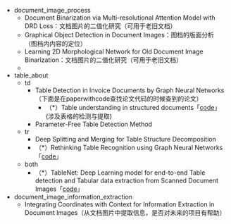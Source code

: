 - document_image_process
  - Document Binarization via Multi-resolutional Attention Model with DRD Loss：文档图片的二值化研究（可用于老旧文档）
  - Graphical Object Detection in Document Images：图档的版面分析（图档内内容的定位）
  - Learning 2D Morphological Network for Old Document Image Binarization：文档图片的二值化研究（可用于老旧文档）
  - 
- table_about
  - td
    - Table Detection in Invoice Documents by Graph Neural Networks（下面是在paperwithcode查找论文代码的时候查到的论文）
      - （*）Table understanding in structured documents「[code](https://github.com/Darthholi/similarity-models)」(涉及表格的检测与提取)
    - Parameter-Free Table Detection Method
  - tr
    - Deep Splitting and Merging for Table Structure Decomposition
    - （*）Rethinking Table Recognition using Graph Neural Networks 「[code](https://github.com/shahrukhqasim/TIES-2.0/)」
  - both
    - （*）TableNet: Deep Learning model for end-to-end Table detection and Tabular data extraction from Scanned Document Images「[code](https://github.com/tomassosorio/OCR_tablenet)」
- document_image_information_extraction
  - Integrating Coordinates with Context for Information Extraction in Document
Images（从文档图片中提取信息，是否对未来的项目有帮助）